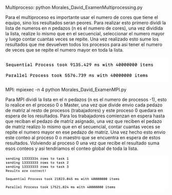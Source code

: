 Multiproceso: python Morales_David_ExamenMultiprocessing.py

Para el multiproceso es importante usar el numero de cores que tiene el equipo, sino los resultados seran peores.
Para realizar esto primero dividi la lista de numeros en n pedazos (n es el numero de cores), una vez dividida la lista, 
realize lo mismo que en el secuencial, seleccionar el numero mayor y luego contar cuantas veces se repite. 
Una vez realizado esto sume los resultados que me devuelven todos los procesos para asi tener el numero de veces que se repite
el numero mayor en toda la lista.

![Alt text](img/procesos.png?raw=true "Procesos")


MPI: mpiexec -n 4 python Morales_David_ExamenMPI.py

Para MPI dividi la lista en el n pedazos (n es el numero de procesos -1), esto lo realice en el proceso 0 o Master, una vez que
divide envio cada pedazo de matriz al resto de procesos (trabajadores) y este proceso 0 quedara en espera de los resultados.
Para los trabajadores comienzan en espera hasta que reciban el pedazo de matriz asignado, una vez que reciben el pedazo de 
matriz realizo lo mismo que en el secuencial, contar cuantas veces se repite el numero mayor en ese pedazo de matriz. Una
vez hecho esto envio este conteo al proceso 0 o maestro que se encuentra en espera de estos resultados.
Volviendo al proceso 0 una vez que recibe el resultado suma esos conteos y asi tendriamos el conteo global de toda la lista.

![Alt text](img/mpi.png?raw=true "MPI")
